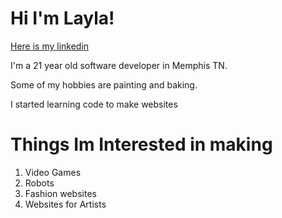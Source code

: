 # Hi I'm Layla!
[Here is my linkedin](https://www.linkedin.com/in/layla-mcmillan-a794602b1/)


I'm a 21 year old software developer in Memphis TN.

Some of my hobbies are painting and baking.

I started learning code to make websites

# Things Im Interested in making

<ol>
<li>Video Games</li>
<li>Robots</li>
<li>Fashion websites</li>
<li>Websites for Artists</li>
<ol>